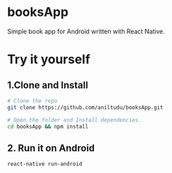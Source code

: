 # booksApp
Simple book app for Android written with React Native.

# Try it yourself

## 1.Clone and Install
```bash
# Clone the repo
git clone https://github.com/aniltudu/booksApp.git

# Open the folder and Install dependencies.
cd booksApp && npm install
```

## 2. Run it on Android
```bash
react-native run-android
```
